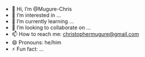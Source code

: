 - 👋 Hi, I’m @Mugure-Chris
- 👀 I’m interested in ...
- 🌱 I’m currently learning ...
- 💞️ I’m looking to collaborate on ...
- 📫 How to reach me: christophermugure@gmail.com
- 😄 Pronouns: he/him
- ⚡ Fun fact: ...

<!---
Mugure-Chris/Mugure-Chris is a ✨ special ✨ repository because its `README.md` (this file) appears on your GitHub profile.
You can click the Preview link to take a look at your changes.
--->
